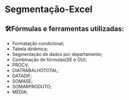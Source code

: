 # Segmentação-Excel

## 🛠️Fórmulas e ferramentas utilizadas:
- Formatação condicional;
- Tabela dinâmica;
- Segmentação de dados por departamento;
- Combinação de fórmulas(SE e OU);
- PROCV;
- DIATRABALHOTOTAL;
- DATADIF;
- SOMASE;
- SOMARPRODUTO;
- MÉDIA;
